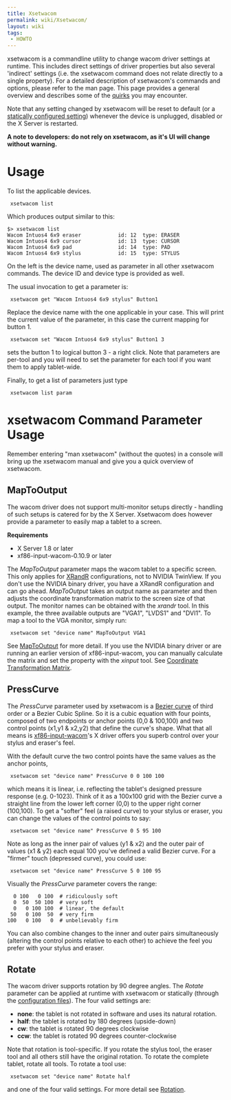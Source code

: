 ```yaml
---
title: Xsetwacom
permalink: wiki/Xsetwacom/
layout: wiki
tags:
 - HOWTO
---
```


xsetwacom is a commandline utility to change wacom driver settings at
runtime. This includes direct settings of driver properties but also
several 'indirect' settings (i.e. the xsetwacom command does not relate
directly to a single property). For a detailed description of
xsetwacom's commands and options, please refer to the man page. This
page provides a general overview and describes some of the
[quirks](#xsetwacom_Command_Parameter_Usage "wikilink") you may
encounter.

Note that any setting changed by xsetwacom will be reset to default (or
a [statically configured setting](/wiki/Configuring_X "wikilink")) whenever
the device is unplugged, disabled or the X Server is restarted.

**A note to developers: do not rely on xsetwacom, as it's UI will change
without warning.**

Usage
=====

To list the applicable devices.

` xsetwacom list`

Which produces output similar to this:

    $> xsetwacom list
    Wacom Intuos4 6x9 eraser            id: 12  type: ERASER    
    Wacom Intuos4 6x9 cursor            id: 13  type: CURSOR    
    Wacom Intuos4 6x9 pad               id: 14  type: PAD       
    Wacom Intuos4 6x9 stylus            id: 15  type: STYLUS    

On the left is the device name, used as parameter in all other xsetwacom
commands. The device ID and device type is provided as well.

The usual invocation to get a parameter is:

` xsetwacom get "Wacom Intuos4 6x9 stylus" Button1`

Replace the device name with the one applicable in your case. This will
print the current value of the parameter, in this case the current
mapping for button 1.

` xsetwacom set "Wacom Intuos4 6x9 stylus" Button1 3`

sets the button 1 to logical button 3 - a right click. Note that
parameters are per-tool and you will need to set the parameter for each
tool if you want them to apply tablet-wide.

Finally, to get a list of parameters just type

` xsetwacom list param`

xsetwacom Command Parameter Usage
=================================

Remember entering "man xsetwacom" (without the quotes) in a console will
bring up the xsetwacom manual and give you a quick overview of
xsetwacom.

MapToOutput
-----------

The wacom driver does not support multi-monitor setups directly -
handling of such setups is catered for by the X Server. Xsetwacom does
however provide a parameter to easily map a tablet to a screen.

**Requirements**

-   X Server 1.8 or later
-   xf86-input-wacom-0.10.9 or later

The *MapToOutput* parameter maps the wacom tablet to a specific screen.
This only applies for [XRandR](http://www.x.org/wiki/Projects/XRandR)
configurations, not to NVIDIA TwinView. If you don't use the NVIDIA
binary driver, you have a XRandR configuration and can go ahead.
*MapToOutput* takes an output name as parameter and then adjusts the
coordinate transformation matrix to the screen size of that output. The
monitor names can be obtained with the *xrandr* tool. In this example,
the three available outputs are "VGA1", "LVDS1" and "DVI1". To map a
tool to the VGA monitor, simply run:

` xsetwacom set "device name" MapToOutput VGA1`

See [MapToOutput](/wiki/Dual_and_Multi-Monitor_Set_Up#MapToOutput "wikilink")
for more detail. If you use the NVIDIA binary driver or are running an
earlier version of xf86-input-wacom, you can manually calculate the
matrix and set the property with the *xinput* tool. See [Coordinate
Transformation
Matrix](/wiki/Dual_and_Multi-Monitor_Set_Up#Coordinate_Transformation_Matrix "wikilink").

PressCurve
----------

The *PressCurve* parameter used by xsetwacom is a [Bezier
curve](http://en.wikipedia.org/wiki/B%C3%A9zier_curve) of third order or
a Bezier Cubic Spline. So it is a cubic equation with four points,
composed of two endpoints or anchor points (0,0 & 100,100) and two
control points (x1,y1 & x2,y2) that define the curve's shape. What that
all means is [xf86-input-wacom](xf86-input-wacom "wikilink")'s X driver
offers you superb control over your stylus and eraser's feel.

With the default curve the two control points have the same values as
the anchor points,

` xsetwacom set "device name" PressCurve 0 0 100 100`

which means it is linear, i.e. reflecting the tablet's designed pressure
response (e.g. 0-1023). Think of it as a 100x100 grid with the Bezier
curve a straight line from the lower left corner (0,0) to the upper
right corner (100,100). To get a "softer" feel (a raised curve) to your
stylus or eraser, you can change the values of the control points to
say:

` xsetwacom set "device name" PressCurve 0 5 95 100`

Note as long as the inner pair of values (y1 & x2) and the outer pair of
values (x1 & y2) each equal 100 you've defined a valid Bezier curve. For
a "firmer" touch (depressed curve), you could use:

` xsetwacom set "device name" PressCurve 5 0 100 95`

Visually the *PressCurve* parameter covers the range:

      0 100   0 100  # ridiculously soft
      0  50  50 100  # very soft
      0   0 100 100  # linear, the default
     50   0 100  50  # very firm
    100   0 100   0  # unbelievably firm

You can also combine changes to the inner and outer pairs simultaneously
(altering the control points relative to each other) to achieve the feel
you prefer with your stylus and eraser.

Rotate
------

The wacom driver supports rotation by 90 degree angles. The *Rotate*
parameter can be applied at runtime with xsetwacom or statically
(through the [configuration files](/wiki/Configuring_X "wikilink")). The four
valid settings are:

-   **none**: the tablet is not rotated in software and uses its natural
    rotation.
-   **half**: the tablet is rotated by 180 degrees (upside-down)
-   **cw**: the tablet is rotated 90 degrees clockwise
-   **ccw**: the tablet is rotated 90 degrees counter-clockwise

Note that rotation is tool-specific. If you rotate the stylus tool, the
eraser tool and all others still have the original rotation. To rotate
the complete tablet, rotate all tools. To rotate a tool use:

` xsetwacom set "device name" Rotate half`

and one of the four valid settings. For more detail see
[Rotation](/wiki/Rotation "wikilink").
